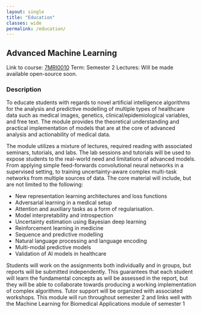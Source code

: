 ```yaml
---
layout: single
title: "Education"
classes: wide
permalink: /education/
---
```



## Advanced Machine Learning

Link to course: [7MRI0010](https://www.kcl.ac.uk/lsm/research/divisions/imaging/study/beng-degree/study/advanced-machine-learning)
Term: Semester 2
Lectures: Will be made available open-source soon.

### Description
To educate students with regards to novel artificial intelligence algorithms for the analysis and predictive modelling of multiple types of healthcare data such as medical images, genetics, clinical/epidemiological variables, and free text.
The module provides the theoretical understanding and practical implementation of models that are at the core of advanced analysis and actionability of medical data.

The module utilizes a mixture of lectures, required reading with associated seminars, tutorials, and labs.
The lab sessions and tutorials will be used to expose students to the real-world need and limitations of advanced models. From applying simple feed-forwards convolutional neural networks in a supervised setting, to training uncertainty-aware complex multi-task networks from multiple sources of data.
The core material will include, but are not limited to the following:
- New representation learning architectures and loss functions
- Adversarial learning in a medical setup
- Attention and auxiliary tasks as a form of regularisation.
- Model interpretability and introspection
- Uncertainty estimation using Bayesian deep learning
- Reinforcement learning in medicine
- Sequence and predictive modelling
- Natural language processing and language encoding
- Multi-modal predictive models
- Validation of AI models in healthcare

Students will work on the assignments both individually and in groups, but reports will be submitted independently. This guarantees that each student will learn the fundamental concepts as will be assessed in the report, but they will be able to collaborate towards producing a working implementation of complex algorithms. Tutor support will be organized with associated workshops.
This module will run throughout semester 2 and links well with the Machine Learning for Biomedical Applications module of semester 1


